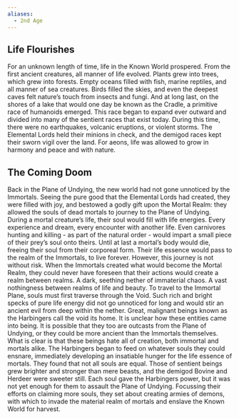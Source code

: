 ```yaml
---
aliases:
  - 2nd Age
---
```

## Life Flourishes 
For an unknown length of time, life in the Known World prospered. From the first ancient creatures, all manner of life evolved. Plants grew into trees, which grew into forests. Empty oceans filled with fish, marine reptiles, and all manner of sea creatures. Birds filled the skies, and even the deepest caves felt nature’s touch from insects and fungi. And at long last, on the shores of a lake that would one day be known as the Cradle, a primitive race of humanoids emerged. This race began to expand ever outward and divided into many of the sentient races that exist today. During this time, there were no earthquakes, volcanic eruptions, or violent storms. The Elemental Lords held their minions in check, and the demigod races kept their sworn vigil over the land. For aeons, life was allowed to grow in harmony and peace and with nature.  
## The Coming Doom
Back in the Plane of Undying, the new world had not gone unnoticed by the Immortals. Seeing the pure good that the Elemental Lords had created, they were filled with joy, and bestowed a godly gift upon the Mortal Realm: they allowed the souls of dead mortals to journey to the Plane of Undying. During a mortal creature’s life, their soul would fill with life energies. Every experience and dream, every encounter with another life. Even carnivores hunting and killing - as part of the natural order - would impart a small piece of their prey’s soul onto theirs. Until at last a mortal’s body would die, freeing their soul from their corporeal form. Their life essence would pass to the realm of the Immortals, to live forever. However, this journey is not without risk. When the Immortals created what would become the Mortal Realm, they could never have foreseen that their actions would create a realm between realms. A dark, seething nether of immaterial chaos. A vast nothingness between realms of life and beauty. To travel to the Immortal Plane, souls must first traverse through the Void. Such rich and bright specks of pure life energy did not go unnoticed for long and would stir an ancient evil from deep within the nether. Great, malignant beings known as the Harbingers call the void its home. It is unclear how these entities came into being. It is possible that they too are outcasts from the Plane of Undying, or they could be more ancient than the Immortals themselves. What is clear is that these beings hate all of creation, both immortal and mortals alike. The Harbingers began to feed on whatever souls they could ensnare, immediately developing an insatiable hunger for the life essence of mortals. They found that not all souls are equal. Those of sentient beings grew brighter and stronger than mere beasts, and the demigod Bovine and Herdeer were sweeter still. Each soul gave the Harbingers power, but it was not yet enough for them to assault the Plane of Undying. Focussing their efforts on claiming more souls, they set about creating armies of demons, with which to invade the material realm of mortals and enslave the Known World for harvest.